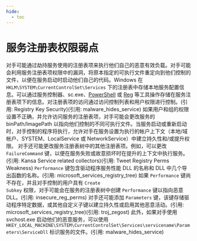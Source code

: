```yaml
---
hide:
  - toc
---
```


# 服务注册表权限弱点

对手可能通过劫持服务使用的注册表项来执行他们自己的恶意有效负载。对手可能会利用服务注册表项权限中的漏洞，将原本指定的可执行文件重定向到他们控制的文件，以便在服务启动时启动他们自己的代码。Windows 在 <code>HKLM\SYSTEM\CurrentControlSet\Services</code> 下的注册表中存储本地服务配置信息。可以通过服务控制器、sc.exe、[PowerShell](https://attack.mitre.org/techniques/T1059/001) 或 [Reg](https://attack.mitre.org/software/S0075) 等工具操作存储在服务注册表项下的信息。对注册表项的访问通过访问控制列表和用户权限进行控制。(引用: Registry Key Security)(引用: malware_hides_service)  如果用户和组的权限设置不正确，并允许访问服务的注册表项，对手可能会更改服务的 binPath/ImagePath 以指向他们控制的不同可执行文件。当服务启动或重新启动时，对手控制的程序将执行，允许对手在服务设置为执行的帐户上下文（本地/域帐户、SYSTEM、LocalService 或 NetworkService）中建立持久性和/或提升权限。  对手还可能更改服务注册表树中的其他注册表项。例如，可以更改 <code>FailureCommand</code> 键，以便在服务失败或故意损坏时在提升的上下文中执行服务。(引用: Kansa Service related collectors)(引用: Tweet Registry Perms Weakness)  <code>Performance</code> 键包含驱动程序服务性能 DLL 的名称和 DLL 中几个导出函数的名称。(引用: microsoft_services_registry_tree) 如果 <code>Performance</code> 键尚不存在，并且对手控制的用户具有 <code>Create Subkey</code> 权限，对手可能会在服务的注册表树中创建 <code>Performance</code> 键以指向恶意 DLL。(引用: insecure_reg_perms)  对手还可能添加 <code>Parameters</code> 键，该键存储驱动程序特定数据，或其他自定义子键以建立持久性或启用其他恶意活动。(引用: microsoft_services_registry_tree)(引用: troj_zegost) 此外，如果对手使用 svchost.exe 启动他们的恶意服务，可以使用 <code>HKEY_LOCAL_MACHINE\SYSTEM\CurrentControlSet\Services\servicename\Parameters\ServiceDll</code> 标识服务的文件。(引用: malware_hides_service)
